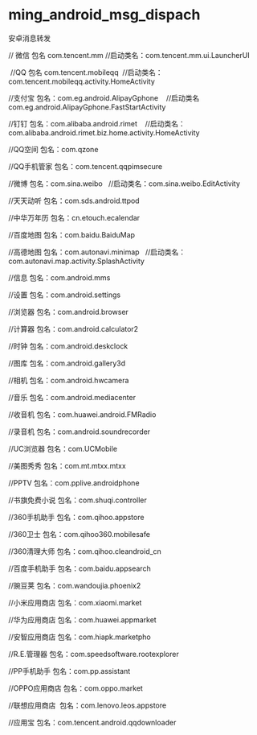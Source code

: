 # ming_android_msg_dispach
安卓消息转发

// 微信 包名 com.tencent.mm //启动类名：com.tencent.mm.ui.LauncherUI

 //QQ 包名 com.tencent.mobileqq  //启动类名：com.tencent.mobileqq.activity.HomeActivity

//支付宝 包名：com.eg.android.AlipayGphone    //启动类名com.eg.android.AlipayGphone.FastStartActivity

//钉钉 包名：com.alibaba.android.rimet    //启动类名：com.alibaba.android.rimet.biz.home.activity.HomeActivity

//QQ空间 包名：com.qzone

//QQ手机管家 包名：com.tencent.qqpimsecure

//微博 包名：com.sina.weibo   //启动类名：com.sina.weibo.EditActivity

//天天动听 包名：com.sds.android.ttpod

//中华万年历 包名：cn.etouch.ecalendar

//百度地图 包名：com.baidu.BaiduMap

//高德地图 包名：com.autonavi.minimap   //启动类名：com.autonavi.map.activity.SplashActivity

//信息 包名：com.android.mms

//设置 包名：com.android.settings

//浏览器 包名：com.android.browser

//计算器 包名：com.android.calculator2

//时钟 包名：com.android.deskclock

//图库 包名：com.android.gallery3d

//相机 包名：com.android.hwcamera

//音乐 包名：com.android.mediacenter

//收音机 包名：com.huawei.android.FMRadio

//录音机 包名：com.android.soundrecorder

//UC浏览器 包名：com.UCMobile

//美图秀秀 包名：com.mt.mtxx.mtxx

//PPTV 包名：com.pplive.androidphone

//书旗免费小说 包名：com.shuqi.controller

//360手机助手 包名：com.qihoo.appstore

//360卫士 包名：com.qihoo360.mobilesafe

//360清理大师 包名：com.qihoo.cleandroid_cn

//百度手机助手 包名：com.baidu.appsearch

//豌豆荚 包名：com.wandoujia.phoenix2

//小米应用商店 包名：com.xiaomi.market

//华为应用商店 包名：com.huawei.appmarket

//安智应用商店 包名：com.hiapk.marketpho

//R.E.管理器 包名：com.speedsoftware.rootexplorer 

//PP手机助手 包名：com.pp.assistant

//OPPO应用商店 包名：com.oppo.market

//联想应用商店  包名：com.lenovo.leos.appstore

//应用宝 包名：com.tencent.android.qqdownloader
